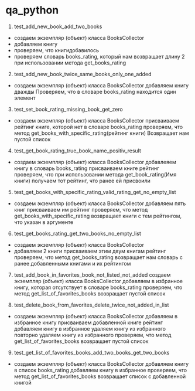 # qa_python


1) test_add_new_book_add_two_books
- создаем экземпляр (объект) класса BooksCollector
- добавляем книгу
- проверяем, что книгидобавилось
- проверяем словарь books_rating, который нам возвращает длину 2 при использовании метода get_books_rating

2) test_add_new_book_twice_same_books_only_one_added
- создаем экземпляр (объект) класса BooksCollector
добавляем книгу дважды
Проверяем, что в словаре books_rating находится один элемент

3) test_set_book_rating_missing_book_get_zero
- создаем экземпляр (объект) класса BooksCollector
присваиваем рейтинг книге, которой нет в словаре books_rating
проверяем, что метод get_books_with_specific_rating(рейтинг книги)
 Возвращает нам пустой список

4) test_get_book_rating_true_book_name_positiv_result
- создаем экземпляр (объект) класса BooksCollector
добавлеяем книгу в словарь books_rating
присваиваем книге рейтинг
проверяем, что при использовании метода get_book_rating(Имя книги) получаем тот рейтинг, что ранее ей присвоили

5) test_get_books_with_specific_rating_valid_rating_get_no_empty_list
- создаем экземпляр (объект) класса BooksCollector
добавляем пять книг
присваиваем им рейтинг
проверяем, что метод get_books_with_specific_rating возвращает книги с тем рейтингом, что указан в аргументе

6) test_get_books_rating_get_two_books_no_empty_list
- создаем экземпляр (объект) класса BooksCollector
- добавляем 2 книги 
присваиваем этим двум книгам рейтинг 
проверяем, что метод get_books_rating возвращает нам словарь с ранее добавленными книгами и их рейтингом

7) test_add_book_in_favorites_book_not_listed_not_added
создаем экземпляр (объект) класса BooksCollector
добавляем в избранное книгу, которая отсутствует в словаре books_rating
проверяем, что метод get_list_of_favorites_books возвращает пустой список

8) test_delete_book_from_favorites_delete_twice_not_added_in_list
- создаем экземпляр (объект) класса BooksCollector
добавляем в избранное книгу
присваиваем добавленной книге рейтинг
добавляем книгу в избранное
удаляем книгу из избранного 
повторно удаляем книгу из избранного 
проверяем, что метод get_list_of_favorites_books возвращает пустой список
9) test_get_list_of_favorites_books_add_two_books_get_two_books
- создаем экземпляр (объект) класса BooksCollector
добавляем книгу в список books_rating
добавляем книгу в избранное 
проверяем, что метод get_list_of_favorites_books возвращает список с добавленной книгой